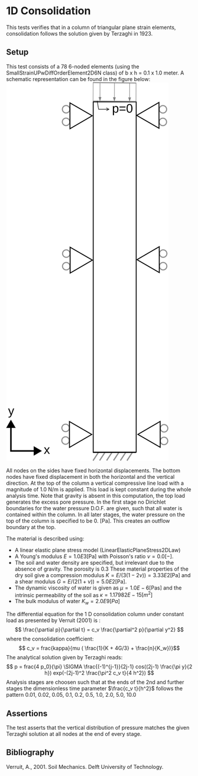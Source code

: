 # 1D Consolidation

This tests verifies that in a column of triangular plane strain elements, consolidation follows the solution given by Terzaghi in 1923.

## Setup

This test consists of a 78 6-noded elements (using the SmallStrainUPwDiffOrderElement2D6N class) of b x h = 0.1 x 1.0 meter. A
schematic representation can be found in the figure below:
![MeshStructure](MeshStructure.svg)

All nodes on the sides have fixed horizontal displacements. The bottom nodes have fixed displacement in both the horizontal and the vertical
direction. At the top of the column a vertical compressive line load with a magnitude of 1.0 N/m is applied. This load is kept constant during the whole analysis time. Note that gravity is absent in this computation, the top load generates the excess pore pressure. In the first stage no Dirichlet boundaries for the water pressure D.O.F. are given, such that all water is contained within the column. In all later stages, the water pressure on the top of the column is specified to be 0. [Pa]. This creates an outflow boundary at the top.

The material is described using:
-   A linear elastic plane stress model (LinearElasticPlaneStress2DLaw)
-   A Young's modulus $E = 1.0E3 \mathrm{[Pa]}$ with Poisson's ratio $\nu = 0.0 \mathrm{[-]}$.
-   The soil and water density are specified, but irrelevant due to the absence of gravity. The porosity is 0.3
These material properties of the dry soil give a compression modulus $K = E / (3(1-2\nu)) = 3.33E2 \mathrm{[Pa]}$ and a shear modulus $G = E / (2( 1 + \nu )) = 5.0E2 \mathrm{[Pa]}$.
-   The dynamic viscosity of water is given as $\mu = 1.0E-6 \mathrm{[Pa s]}$ and the intrinsic permeability of the soil as $\kappa = 1.17982E-15 [m^2]$
-   The bulk modulus of water $K_w = 2.0E9 [Pa]$

The differential equation for the 1 D consolidation column under constant load as presented by Verruit (2001) is :
$$ \frac{\partial p}{\partial t} = c_v \frac{\partial^2 p}{\partial y^2} $$
where the consolidation coefficient:
$$ c_v = frac{kappa}{mu ( \frac{1}{K + 4G/3} + \frac{n}{K_w})}$$
The analytical solution given by Terzaghi reads:
$$ p = frac{4 p_0}{\pi} \SIGMA \frac{(-1)^{j-1}}{2j-1} cos((2j-1) \frac{\pi y}{2 h}) exp(-(2j-1)^2 \frac{\pi^2 c_v t}{4 h^2}) $$
Analysis stages are choosen such that at the ends of the 2nd and further stages the dimensionless time parameter $\frac{c_v t}{h^2}$ follows the pattern 0.01, 0.02, 0.05, 0.1, 0.2, 0.5, 1.0, 2.0, 5.0, 10.0

## Assertions

The test asserts that the vertical distribution of pressure matches the given Terzaghi solution at all nodes at the end of every stage.

## Bibliography
Verruit, A., 2001. Soil Mechanics. Delft University of Technology.